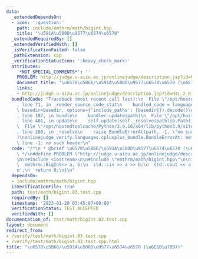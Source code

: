 ```yaml
---
data:
  _extendedDependsOn:
  - icon: ':question:'
    path: include/emthrm/math/bigint.hpp
    title: "\u591A\u500D\u9577\u6574\u6570"
  _extendedRequiredBy: []
  _extendedVerifiedWith: []
  _isVerificationFailed: false
  _pathExtension: cpp
  _verificationStatusIcon: ':heavy_check_mark:'
  attributes:
    '*NOT_SPECIAL_COMMENTS*': ''
    PROBLEM: http://judge.u-aizu.ac.jp/onlinejudge/description.jsp?id=NTL_2_B
    document_title: "\u6570\u5B66/\u591A\u500D\u9577\u6574\u6570 (\u6E1B\u7B97)"
    links:
    - http://judge.u-aizu.ac.jp/onlinejudge/description.jsp?id=NTL_2_B
  bundledCode: "Traceback (most recent call last):\n  File \"/opt/hostedtoolcache/Python/3.9.16/x64/lib/python3.9/site-packages/onlinejudge_verify/documentation/build.py\"\
    , line 71, in _render_source_code_stat\n    bundled_code = language.bundle(stat.path,\
    \ basedir=basedir, options={'include_paths': [basedir]}).decode()\n  File \"/opt/hostedtoolcache/Python/3.9.16/x64/lib/python3.9/site-packages/onlinejudge_verify/languages/cplusplus.py\"\
    , line 187, in bundle\n    bundler.update(path)\n  File \"/opt/hostedtoolcache/Python/3.9.16/x64/lib/python3.9/site-packages/onlinejudge_verify/languages/cplusplus_bundle.py\"\
    , line 401, in update\n    self.update(self._resolve(pathlib.Path(included), included_from=path))\n\
    \  File \"/opt/hostedtoolcache/Python/3.9.16/x64/lib/python3.9/site-packages/onlinejudge_verify/languages/cplusplus_bundle.py\"\
    , line 260, in _resolve\n    raise BundleErrorAt(path, -1, \"no such header\"\
    )\nonlinejudge_verify.languages.cplusplus_bundle.BundleErrorAt: emthrm/math/bigint.hpp:\
    \ line -1: no such header\n"
  code: "/*\n * @brief \u6570\u5B66/\u591A\u500D\u9577\u6574\u6570 (\u6E1B\u7B97)\n\
    \ */\n#define PROBLEM \"http://judge.u-aizu.ac.jp/onlinejudge/description.jsp?id=NTL_2_B\"\
    \n\n#include <iostream>\n\n#include \"emthrm/math/bigint.hpp\"\n\nint main() {\n\
    \  emthrm::BigInt<> a, b;\n  std::cin >> a >> b;\n  std::cout << a - b << '\\\
    n';\n  return 0;\n}\n"
  dependsOn:
  - include/emthrm/math/bigint.hpp
  isVerificationFile: true
  path: test/math/bigint.03.test.cpp
  requiredBy: []
  timestamp: '2023-01-20 03:45:07+09:00'
  verificationStatus: TEST_ACCEPTED
  verifiedWith: []
documentation_of: test/math/bigint.03.test.cpp
layout: document
redirect_from:
- /verify/test/math/bigint.03.test.cpp
- /verify/test/math/bigint.03.test.cpp.html
title: "\u6570\u5B66/\u591A\u500D\u9577\u6574\u6570 (\u6E1B\u7B97)"
---
```

